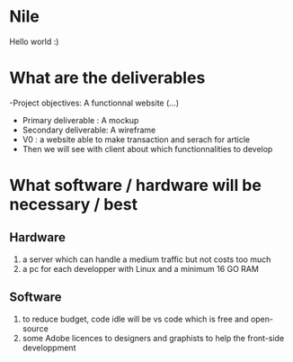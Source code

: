 # Nile
Hello world :) 

# What are the deliverables
-Project objectives: A functionnal website (...)
  - Primary deliverable : A mockup
  - Secondary deliverable: A wireframe
  - V0 : a website able to make transaction and serach for article
  - Then we will see with client about which functionnalities to develop
 
# What software / hardware will be necessary / best
## Hardware
  1. a server which can handle a medium traffic but not costs too much
  2. a pc for each developper with Linux and a minimum 16 GO RAM

## Software
  1. to reduce budget, code idle will be vs code which is free and open-source
  2. some Adobe licences to designers and graphists to help the front-side developpment
  
